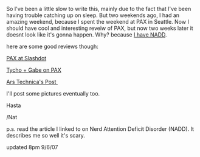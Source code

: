So I've been a little slow to write this, mainly due to the fact that I've been having trouble catching up on sleep. But two weekends ago, I had an amazing weekend, because I spent the weekend at PAX in Seattle. Now I should have cool and interesting reveiw of PAX, but now two weeks later it doesnt look like it's gonna happen. Why? because [I have NADD](http://www.randsinrepose.com/archives/2003/07/10/nadd.html).

here are some good reviews though:

[PAX at Slashdot](http://games.slashdot.org/article.pl?sid=07/08/25/1658206&from=pseudoweb.net)

[Tycho + Gabe on PAX](http://www.penny-arcade.com/2007/08/27)

[Ars Technica's Post ](http://arstechnica.com/articles/culture/pax-technica-looking-back-at-penny-arcade-expo-2007.ars/1)

I'll post some pictures eventually too.

Hasta

/Nat

p.s. read the article I linked to on Nerd Attention Deficit Disorder (NADD). It describes me so well it's scary.

updated 8pm 9/6/07